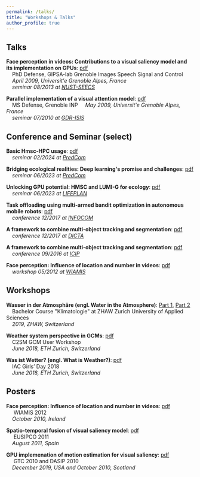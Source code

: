 ```yaml
---
permalink: /talks/
title: "Workshops & Talks"
author_profile: true
---
```


Talks
------
**Face perception in videos: Contributions to a visual saliency model and its implementation on GPUs**: [pdf](http://aniskhan25.github.io/files/rahman_phd_thesis.pdf)  
&nbsp;&nbsp;&nbsp;&nbsp;PhD Defense, GIPSA-lab Grenoble Images Speech Signal and Control
&nbsp;&nbsp;&nbsp;&nbsp;_April 2009, Universit\'e Grenoble Alpes, France_  
&nbsp;&nbsp;&nbsp;&nbsp;_seminar 08/2013 at [NUST-SEECS](https://seecs.nust.edu.pk/)_

**Parallel implementation of a visual attention model**: [pdf](http://aniskhan25.github.io/files/rahman_master_thesis.pdf)  
&nbsp;&nbsp;&nbsp;&nbsp;MS Defense, Grenoble INP
&nbsp;&nbsp;&nbsp;&nbsp;_May 2009, Universit\'e Grenoble Alpes, France_  
&nbsp;&nbsp;&nbsp;&nbsp;_seminar 07/2010 at [GDR-ISIS](http://intranet.gdr-isis.fr/)_  

Conference and Seminar (select) 
-------------------------------

**Basic Hmsc-HPC usage**: [pdf](https://github.com/aniskhan25/hmsc-hpc/blob/main/examples/basic_example/example.Rmd)  
&nbsp;&nbsp;&nbsp;&nbsp;_seminar 02/2024 at [PredCom](https://www.jyu.fi/en/research-groups/predictive-community-ecology-group)_  

**Bridging ecological realities: Deep learning's promise and challenges**: [pdf](http://aniskhan25.github.io/files/20231219_predcom.pdf)  
&nbsp;&nbsp;&nbsp;&nbsp;_seminar 06/2023 at [PredCom](https://www.jyu.fi/en/research-groups/predictive-community-ecology-group)_  

**Unlocking GPU potential: HMSC and LUMI-G for ecology**: [pdf](http://aniskhan25.github.io/files/20230608_lifeplan.pdf)  
&nbsp;&nbsp;&nbsp;&nbsp;_seminar 06/2023 at [LIFEPLAN](https://www.helsinki.fi/en/projects/lifeplan)_  

**Task offloading using multi-armed bandit optimization in autonomous mobile robots**: [pdf](http://aniskhan25.github.io/files/230517_infocom.pdf)  
&nbsp;&nbsp;&nbsp;&nbsp;_conference 12/2017 at [INFOCOM](https://infocom2023.ieee-infocom.org/)_  

**A framework to combine multi-object tracking and segmentation**: [pdf](http://aniskhan25.github.io/files/20171201_dicta.pdf)  
&nbsp;&nbsp;&nbsp;&nbsp;_conference 12/2017 at [DICTA](http://dicta2017.dictaconference.org/)_  

**A framework to combine multi-object tracking and segmentation**: [pdf](http://aniskhan25.github.io/files/20170927_icip.pdf)  
&nbsp;&nbsp;&nbsp;&nbsp;_conference 09/2016 at [ICIP](https://www.2016.ieeeicip.org/ICIP%202016/www2.securecms.com/ICIP2016/default.html/)_  

**Face perception: Influence of location and number in videos**: [pdf](http://aniskhan25.github.io/files/20120523_wiamis.pdf)  
&nbsp;&nbsp;&nbsp;&nbsp;_workshop 05/2012 at [WIAMIS](https://wiamis2013.wp.imt.fr/past-events/)_  

Workshops 
-------
**Wasser in der Atmosphäre (engl. Water in the Atmosphere)**: [Part 1](http://steidani.github.io/files/Wasser_in_der_Atmosphaere_Teil1.pdf), [Part 2](http://steidani.github.io/files/Wasser_in_der_Atmosphaere_Teil2.pdf)  
&nbsp;&nbsp;&nbsp;&nbsp;Bachelor Course "Klimatologie" at ZHAW Zurich University of Applied Sciences  
&nbsp;&nbsp;&nbsp;&nbsp;_2019, ZHAW, Switzerland_  

**Weather system perspective in GCMs**: [pdf](http://steidani.github.io/files/cesm_meeting_dec_2018.pdf)  
&nbsp;&nbsp;&nbsp;&nbsp;C2SM GCM User Workshop  
&nbsp;&nbsp;&nbsp;&nbsp;_June 2018, ETH Zurich, Switzerland_  

**Was ist Wetter? (engl. What is Weather?)**: [pdf](http://steidani.github.io/files/girls_day_18_dani.pdf)  
&nbsp;&nbsp;&nbsp;&nbsp;IAC Girls’ Day 2018  
&nbsp;&nbsp;&nbsp;&nbsp;_June 2018, ETH Zurich, Switzerland_  

Posters 
-------

**Face perception: Influence of location and number in videos**: [pdf](http://aniskhan25.github.io/files/101027_wiamis.pdf)  
&nbsp;&nbsp;&nbsp;&nbsp; WIAMIS 2012  
&nbsp;&nbsp;&nbsp;&nbsp;_October 2010, Ireland_

**Spatio-temporal fusion of visual saliency model**: [pdf](http://aniskhan25.github.io/files/110829_eusipco.pdf)  
&nbsp;&nbsp;&nbsp;&nbsp; EUSIPCO 2011  
&nbsp;&nbsp;&nbsp;&nbsp;_August 2011, Spain_

**GPU implemenation of motion estimation for visual saliency**: [pdf](http://aniskhan25.github.io/files/101027_dasip.pdf)  
&nbsp;&nbsp;&nbsp;&nbsp; GTC 2010 and DASIP 2010  
&nbsp;&nbsp;&nbsp;&nbsp;_December 2019, USA and October 2010, Scotland_

